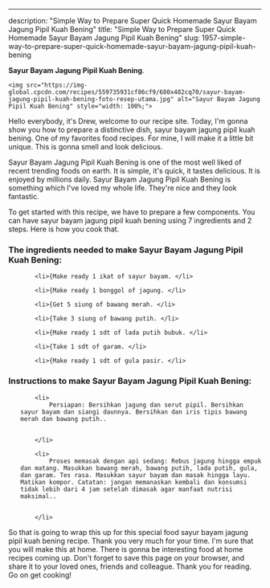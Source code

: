 ---
description: "Simple Way to Prepare Super Quick Homemade Sayur Bayam Jagung Pipil Kuah Bening"
title: "Simple Way to Prepare Super Quick Homemade Sayur Bayam Jagung Pipil Kuah Bening"
slug: 1957-simple-way-to-prepare-super-quick-homemade-sayur-bayam-jagung-pipil-kuah-bening

<p>
	<strong>Sayur Bayam Jagung Pipil Kuah Bening</strong>. 
	
</p>
<p>
	
	<img src="https://img-global.cpcdn.com/recipes/559735931cf86cf9/680x482cq70/sayur-bayam-jagung-pipil-kuah-bening-foto-resep-utama.jpg" alt="Sayur Bayam Jagung Pipil Kuah Bening" style="width: 100%;">
	
	
</p>
<p>
	Hello everybody, it's Drew, welcome to our recipe site. Today, I'm gonna show you how to prepare a distinctive dish, sayur bayam jagung pipil kuah bening. One of my favorites food recipes. For mine, I will make it a little bit unique. This is gonna smell and look delicious.
</p>
	
<p>
	
</p>
<p>
	Sayur Bayam Jagung Pipil Kuah Bening is one of the most well liked of recent trending foods on earth. It is simple, it's quick, it tastes delicious. It is enjoyed by millions daily. Sayur Bayam Jagung Pipil Kuah Bening is something which I've loved my whole life. They're nice and they look fantastic.
</p>

<p>
To get started with this recipe, we have to prepare a few components. You can have sayur bayam jagung pipil kuah bening using 7 ingredients and 2 steps. Here is how you cook that.
</p>

<h3>The ingredients needed to make Sayur Bayam Jagung Pipil Kuah Bening:</h3>

<ol>
	
		<li>{Make ready 1 ikat of sayur bayam. </li>
	
		<li>{Make ready 1 bonggol of jagung. </li>
	
		<li>{Get 5 siung of bawang merah. </li>
	
		<li>{Take 3 siung of bawang putih. </li>
	
		<li>{Make ready 1 sdt of lada putih bubuk. </li>
	
		<li>{Take 1 sdt of garam. </li>
	
		<li>{Make ready 1 sdt of gula pasir. </li>
	
</ol>
<p>
	
</p>

<h3>Instructions to make Sayur Bayam Jagung Pipil Kuah Bening:</h3>

<ol>
	
		<li>
			Persiapan: Bersihkan jagung dan serut pipil. Bersihkan sayur bayam dan siangi daunnya. Bersihkan dan iris tipis bawang merah dan bawang putih..
			
			
		</li>
	
		<li>
			Proses memasak dengan api sedang: Rebus jagung hingga empuk dan matang. Masukkan bawang merah, bawang putih, lada putih, gula, dan garam. Tes rasa. Masukkan sayur bayam dan masak hingga layu. Matikan kompor. Catatan: jangan memanaskan kembali dan konsumsi tidak lebih dari 4 jam setelah dimasak agar manfaat nutrisi maksimal..
			
			
		</li>
	
</ol>

<p>
	
</p>

<p>
	So that is going to wrap this up for this special food sayur bayam jagung pipil kuah bening recipe. Thank you very much for your time. I'm sure that you will make this at home. There is gonna be interesting food at home recipes coming up. Don't forget to save this page on your browser, and share it to your loved ones, friends and colleague. Thank you for reading. Go on get cooking!
</p>
